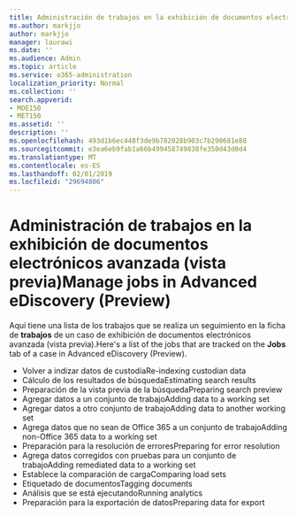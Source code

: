 ```yaml
---
title: Administración de trabajos en la exhibición de documentos electrónicos avanzada (vista previa)
ms.author: markjjo
author: markjjo
manager: laurawi
ms.date: ''
ms.audience: Admin
ms.topic: article
ms.service: o365-administration
localization_priority: Normal
ms.collection: ''
search.appverid:
- MOE150
- MET150
ms.assetid: ''
description: ''
ms.openlocfilehash: 493d1b6ec448f3de9b782028b903c7b290681e88
ms.sourcegitcommit: e3ea6eb9fab1a66b499458749838fe350d43d0d4
ms.translationtype: MT
ms.contentlocale: es-ES
ms.lasthandoff: 02/01/2019
ms.locfileid: "29694806"
---
```

# <a name="manage-jobs-in-advanced-ediscovery-preview"></a><span data-ttu-id="e43bf-102">Administración de trabajos en la exhibición de documentos electrónicos avanzada (vista previa)</span><span class="sxs-lookup"><span data-stu-id="e43bf-102">Manage jobs in Advanced eDiscovery (Preview)</span></span>

<span data-ttu-id="e43bf-103">Aquí tiene una lista de los trabajos que se realiza un seguimiento en la ficha de **trabajos** de un caso de exhibición de documentos electrónicos avanzada (vista previa).</span><span class="sxs-lookup"><span data-stu-id="e43bf-103">Here's a list of the jobs that are tracked on the **Jobs** tab of a case in Advanced eDiscovery (Preview).</span></span>

- <span data-ttu-id="e43bf-104">Volver a indizar datos de custodia</span><span class="sxs-lookup"><span data-stu-id="e43bf-104">Re-indexing custodian data</span></span>
- <span data-ttu-id="e43bf-105">Cálculo de los resultados de búsqueda</span><span class="sxs-lookup"><span data-stu-id="e43bf-105">Estimating search results</span></span>
- <span data-ttu-id="e43bf-106">Preparación de la vista previa de la búsqueda</span><span class="sxs-lookup"><span data-stu-id="e43bf-106">Preparing search preview</span></span>
- <span data-ttu-id="e43bf-107">Agregar datos a un conjunto de trabajo</span><span class="sxs-lookup"><span data-stu-id="e43bf-107">Adding data to a working set</span></span>
- <span data-ttu-id="e43bf-108">Agregar datos a otro conjunto de trabajo</span><span class="sxs-lookup"><span data-stu-id="e43bf-108">Adding data to another working set</span></span>
- <span data-ttu-id="e43bf-109">Agrega datos que no sean de Office 365 a un conjunto de trabajo</span><span class="sxs-lookup"><span data-stu-id="e43bf-109">Adding non-Office 365 data to a working set</span></span>
- <span data-ttu-id="e43bf-110">Preparación para la resolución de errores</span><span class="sxs-lookup"><span data-stu-id="e43bf-110">Preparing for error resolution</span></span>
- <span data-ttu-id="e43bf-111">Agrega datos corregidos con pruebas para un conjunto de trabajo</span><span class="sxs-lookup"><span data-stu-id="e43bf-111">Adding remediated data to a working set</span></span>
- <span data-ttu-id="e43bf-112">Establece la comparación de carga</span><span class="sxs-lookup"><span data-stu-id="e43bf-112">Comparing load sets</span></span>
- <span data-ttu-id="e43bf-113">Etiquetado de documentos</span><span class="sxs-lookup"><span data-stu-id="e43bf-113">Tagging documents</span></span>
- <span data-ttu-id="e43bf-114">Análisis que se está ejecutando</span><span class="sxs-lookup"><span data-stu-id="e43bf-114">Running analytics</span></span>
- <span data-ttu-id="e43bf-115">Preparación para la exportación de datos</span><span class="sxs-lookup"><span data-stu-id="e43bf-115">Preparing data for export</span></span>
